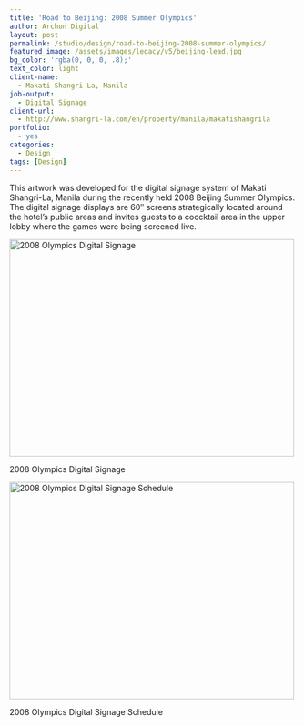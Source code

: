 ```yaml
---
title: 'Road to Beijing: 2008 Summer Olympics'
author: Archon Digital
layout: post
permalink: /studio/design/road-to-beijing-2008-summer-olympics/
featured_image: /assets/images/legacy/v5/beijing-lead.jpg
bg_color: 'rgba(0, 0, 0, .8);'
text_color: light
client-name:
  - Makati Shangri-La, Manila
job-output:
  - Digital Signage
client-url:
  - http://www.shangri-la.com/en/property/manila/makatishangrila
portfolio:
  - yes
categories:
  - Design
tags: [Design]
---
```

This artwork was developed for the digital signage system of Makati Shangri-La, Manila during the recently held 2008 Beijing Summer Olympics. The digital signage displays are 60&#8243; screens strategically located around the hotel&#8217;s public areas and invites guests to a coccktail area in the upper lobby where the games were being screened live.

<div id="attachment_380" style="width: 510px" class="wp-caption alignnone">
  <a href="{{ site.baseurl }}/assets/images/legacy/v5/2008-olympics-digital-signa.jpg"><img class="size-full wp-image-380" title="2008 Olympics Digital Signage" src="{{ site.baseurl }}/assets/images/legacy/v5/2008-olympics-digital-signa.jpg" alt="2008 Olympics Digital Signage" width="500" height="382" /></a><p class="wp-caption-text">
    2008 Olympics Digital Signage
  </p>
</div>

<div id="attachment_381" style="width: 510px" class="wp-caption alignnone">
  <a href="{{ site.baseurl }}/assets/images/legacy/v5/2008-olympics-sched.jpg"><img class="size-full wp-image-381" title="2008 Olympics Digital Signage Schedule" src="{{ site.baseurl }}/assets/images/legacy/v5/2008-olympics-sched.jpg" alt="2008 Olympics Digital Signage Schedule" width="500" height="382" /></a><p class="wp-caption-text">
    2008 Olympics Digital Signage Schedule
  </p>
</div>